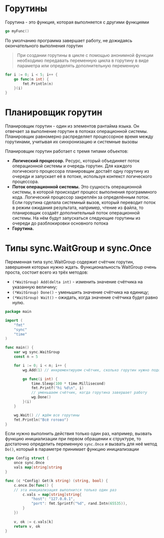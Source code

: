 # Горутины

Горутина - это функция, которая выполняется с другими функциями
```go
go myFunc()
```

По умолчанию программа завершает работу, не дожидаясь окончательного выполнения
горутин

>При создании горутины в цикле с помощью анонимной функции необходимо
>передавать переменную цикла в горутину
>в виде параметра или определять дополнительную переменную

```go
for i := 0; i < 5; i++ {
    go func(n int) {
        fmt.Println(n)
    }(i)
}
```

# Планировщик горутин

Планировщик горутин - один из элементов рантайма языка. Он отвечает за
выполнение горутин в потоках операционной системы. Планировщик равномерно распределяет
процессорное время между горутинами, учитывая их синхронизацию и системные вызовы

Планировщик горутин работает с тремя типами объектов:
* **Логический процессор.** Ресурс, который объединяет поток операционной системы
  и очередь горутин. Для каждого логического процессора планировщик достаёт одну горутину
  из очереди и запускает её в потоке, используя контекст логического процессора.
* **Поток операционной системы.** Это сущность операционной системы, в которой
  происходит процесс выполнения программного кода. Логический процессор закреплён за
  определённым поток. Если горутина сделала системный вызов, который переводит поток в режим
  ожидания результата, например, чтение из файла, то планировщик создаёт дополнительный
  поток операционной системы. На нём будут запускаться следующие горутины из очереди
  до разблокировки основного потока
* **Горутина.**

# Типы sync.WaitGroup и sync.Once

Переменная типа sync.WaitGroup содержит счётчик горутин, завершения которых
нужно ждать. Функциональность WaitGroup очень проста, состоит всего из трёх методов:
* ```(*WaitGroup) Add(delta int)``` - изменить значение счётчика на указанную величину;
* ```(*WaitGroup) Done()``` - уменьшить значение счётчика на единицу;
* ```(*WaitGroup) Wait()``` - ожидать, когда значение счётчика будет равно нулю.
```go
package main

import (
    "fmt"
    "sync"
    "time"
)

func main() {
    var wg sync.WaitGroup
    const n = 5

    for i := 0; i < n; i++ {
        wg.Add(1) // инкрементируем счётчик, сколько горутин нужно подождать

        go func(i int) {
            time.Sleep(100 * time.Millisecond)
            fmt.Printf("hi %d\n", i)
            // уменьшаем счётчик, когда горутина завершает работу
            wg.Done()
        }(i)
    }

    wg.Wait() // ждём все горутины
    fmt.Println("Всё готово")
} 
```

Если нужно выполнить действия только один раз, например,
вызвать функцию инициализации при первом обращении к структуре, то
достаточно определить переменную ```sync.Once``` и вызвать для неё
метод ```Do()```, который в параметре принимает функцию инициализации

```go
type Config struct {
    once sync.Once
    vals map[string]string
}

func (c *Config) Get(k string) (string, bool) {
    c.once.Do(func() {
    // эта инициализация выполнится только один раз
        c.vals = map[string]string{
            "host": "127.0.0.1",
            "port": fmt.Sprintf("%d", rand.Intn(65535)),
		}
    })
    
    v, ok := c.vals[k]
    return v, ok
}
```
